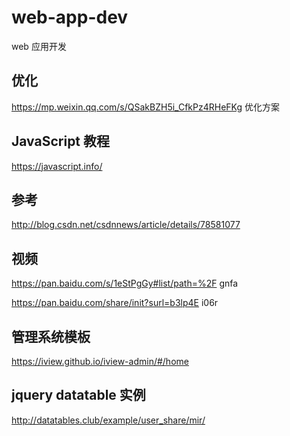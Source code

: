 # web-app-dev
web 应用开发

## 优化

https://mp.weixin.qq.com/s/QSakBZH5i_CfkPz4RHeFKg 优化方案

## JavaScript 教程

https://javascript.info/

## 参考

http://blog.csdn.net/csdnnews/article/details/78581077

## 视频

https://pan.baidu.com/s/1eStPgGy#list/path=%2F  gnfa

https://pan.baidu.com/share/init?surl=b3lp4E i06r


## 管理系统模板

https://iview.github.io/iview-admin/#/home

## jquery datatable 实例

http://datatables.club/example/user_share/mir/
